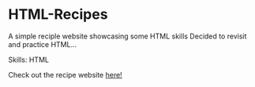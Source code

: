 # HTML-Recipes
A simple reciple website showcasing some HTML skills
Decided to revisit and practice HTML...

Skills: HTML


Check out the recipe website [here!](https://chiaration.github.io/HTML-Recipes/)
